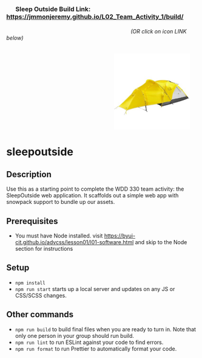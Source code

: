 ### &emsp; &nbsp;Sleep Outside Build Link: https://jmmonjeremy.github.io/L02_Team_Activity_1/build/

###### &emsp; &emsp; &nbsp; &nbsp; &nbsp; &emsp; &emsp; &nbsp; &nbsp; &emsp; &nbsp; &emsp; &emsp; &emsp; &nbsp; &nbsp; &emsp; &nbsp; &emsp; &emsp; &emsp; &nbsp; &nbsp; &emsp; &nbsp; (OR click on icon LINK below)                                                       

&nbsp; &emsp; &nbsp; &nbsp; &emsp; &nbsp; &emsp; &emsp; &emsp; &nbsp; &nbsp; &emsp; &nbsp; &emsp; &emsp; &emsp; &nbsp; &nbsp; &emsp; &nbsp; &emsp; &nbsp; [<img src="src/images/tents/the-north-face-alpine-guide-tent-3-person-4-season-in-canary-yellow-high-rise-grey~p~985pr_01~320.jpg" width="200">](https://jmmonjeremy.github.io/L02_Team_Activity_1/build/)

# sleepoutside

## Description

Use this as a starting point to complete the WDD 330 team activity: the SleepOutside web application. It scaffolds out a simple web app with snowpack support to bundle up our assets.

## Prerequisites

- You must have Node installed. visit https://byui-cit.github.io/advcss/lesson01/l01-software.html and skip to the Node section for instructions

## Setup

- `npm install`
- `npm run start` starts up a local server and updates on any JS or CSS/SCSS changes.

## Other commands

- `npm run build` to build final files when you are ready to turn in. Note that only one person in your group should run build.
- `npm run lint` to run ESLint against your code to find errors.
- `npm run format` to run Prettier to automatically format your code.
